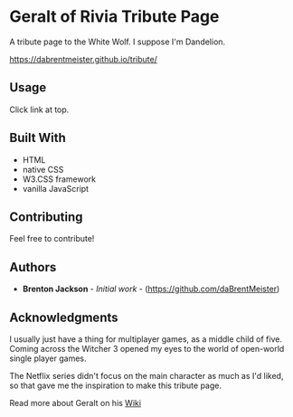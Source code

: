 # Geralt of Rivia Tribute Page

A tribute page to the White Wolf. I suppose I'm Dandelion.

https://dabrentmeister.github.io/tribute/

## Usage

Click link at top.

## Built With

* HTML
* native CSS
* W3.CSS framework
* vanilla JavaScript

## Contributing

Feel free to contribute!


## Authors

* **Brenton Jackson** - *Initial work* - (https://github.com/daBrentMeister)

## Acknowledgments

I usually just have a thing for multiplayer games, as a middle child of five.
Coming across the Witcher 3 opened my eyes to the world of open-world single
player games. 

The Netflix series didn't focus on the main character as much
as I'd liked, so that gave me the inspiration to make this tribute page.

Read more about Geralt on his [Wiki](https://witcher.fandom.com/wiki/Geralt_of_Rivia)
